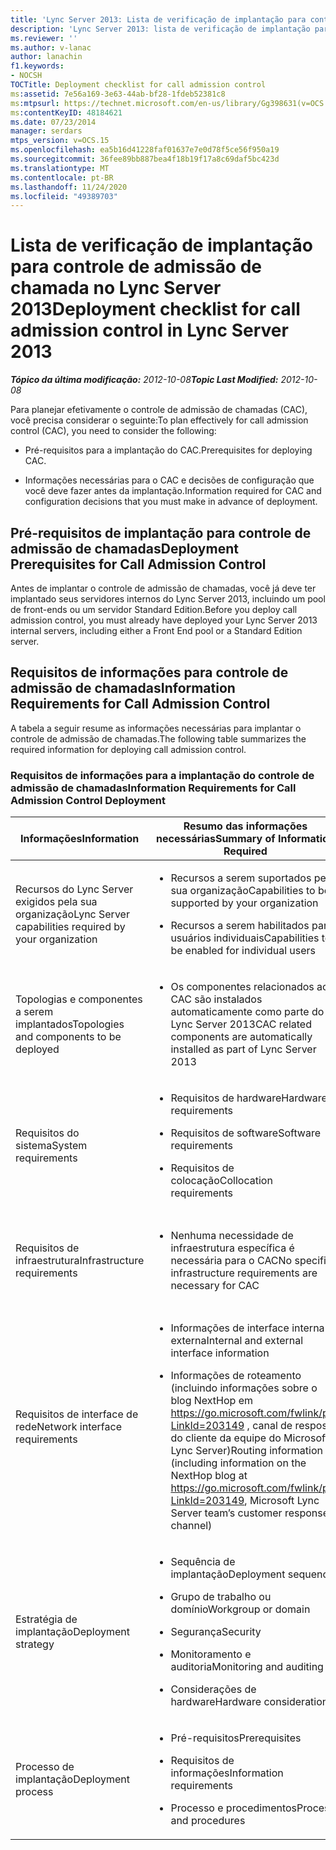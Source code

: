 ```yaml
---
title: 'Lync Server 2013: Lista de verificação de implantação para controle de admissão de chamada'
description: 'Lync Server 2013: lista de verificação de implantação para controle de admissão de chamadas.'
ms.reviewer: ''
ms.author: v-lanac
author: lanachin
f1.keywords:
- NOCSH
TOCTitle: Deployment checklist for call admission control
ms:assetid: 7e56a169-3e63-44ab-bf28-1fdeb52381c8
ms:mtpsurl: https://technet.microsoft.com/en-us/library/Gg398631(v=OCS.15)
ms:contentKeyID: 48184621
ms.date: 07/23/2014
manager: serdars
mtps_version: v=OCS.15
ms.openlocfilehash: ea5b16d41228faf01637e7e0d78f5ce56f950a19
ms.sourcegitcommit: 36fee89bb887bea4f18b19f17a8c69daf5bc423d
ms.translationtype: MT
ms.contentlocale: pt-BR
ms.lasthandoff: 11/24/2020
ms.locfileid: "49389703"
---
```

# <a name="deployment-checklist-for-call-admission-control-in-lync-server-2013"></a><span data-ttu-id="21e4c-103">Lista de verificação de implantação para controle de admissão de chamada no Lync Server 2013</span><span class="sxs-lookup"><span data-stu-id="21e4c-103">Deployment checklist for call admission control in Lync Server 2013</span></span>

<div data-xmlns="http://www.w3.org/1999/xhtml">

<div class="topic" data-xmlns="http://www.w3.org/1999/xhtml" data-msxsl="urn:schemas-microsoft-com:xslt" data-cs="https://msdn.microsoft.com/">

<div data-asp="https://msdn2.microsoft.com/asp">



</div>

<div id="mainSection">

<div id="mainBody"><span data-ttu-id="21e4c-104">

<span> </span></span><span class="sxs-lookup"><span data-stu-id="21e4c-104">

<span> </span></span></span>

<span data-ttu-id="21e4c-105">_**Tópico da última modificação:** 2012-10-08_</span><span class="sxs-lookup"><span data-stu-id="21e4c-105">_**Topic Last Modified:** 2012-10-08_</span></span>

<span data-ttu-id="21e4c-106">Para planejar efetivamente o controle de admissão de chamadas (CAC), você precisa considerar o seguinte:</span><span class="sxs-lookup"><span data-stu-id="21e4c-106">To plan effectively for call admission control (CAC), you need to consider the following:</span></span>

  - <span data-ttu-id="21e4c-107">Pré-requisitos para a implantação do CAC.</span><span class="sxs-lookup"><span data-stu-id="21e4c-107">Prerequisites for deploying CAC.</span></span>

  - <span data-ttu-id="21e4c-108">Informações necessárias para o CAC e decisões de configuração que você deve fazer antes da implantação.</span><span class="sxs-lookup"><span data-stu-id="21e4c-108">Information required for CAC and configuration decisions that you must make in advance of deployment.</span></span>

<div>

## <a name="deployment-prerequisites-for-call-admission-control"></a><span data-ttu-id="21e4c-109">Pré-requisitos de implantação para controle de admissão de chamadas</span><span class="sxs-lookup"><span data-stu-id="21e4c-109">Deployment Prerequisites for Call Admission Control</span></span>

<span data-ttu-id="21e4c-110">Antes de implantar o controle de admissão de chamadas, você já deve ter implantado seus servidores internos do Lync Server 2013, incluindo um pool de front-ends ou um servidor Standard Edition.</span><span class="sxs-lookup"><span data-stu-id="21e4c-110">Before you deploy call admission control, you must already have deployed your Lync Server 2013 internal servers, including either a Front End pool or a Standard Edition server.</span></span>

</div>

<div>

## <a name="information-requirements-for-call-admission-control"></a><span data-ttu-id="21e4c-111">Requisitos de informações para controle de admissão de chamadas</span><span class="sxs-lookup"><span data-stu-id="21e4c-111">Information Requirements for Call Admission Control</span></span>

<span data-ttu-id="21e4c-112">A tabela a seguir resume as informações necessárias para implantar o controle de admissão de chamadas.</span><span class="sxs-lookup"><span data-stu-id="21e4c-112">The following table summarizes the required information for deploying call admission control.</span></span>

### <a name="information-requirements-for-call-admission-control-deployment"></a><span data-ttu-id="21e4c-113">Requisitos de informações para a implantação do controle de admissão de chamadas</span><span class="sxs-lookup"><span data-stu-id="21e4c-113">Information Requirements for Call Admission Control Deployment</span></span>

<table>
<colgroup>
<col style="width: 33%" />
<col style="width: 33%" />
<col style="width: 33%" />
</colgroup>
<thead>
<tr class="header">
<th><span data-ttu-id="21e4c-114">Informações</span><span class="sxs-lookup"><span data-stu-id="21e4c-114">Information</span></span></th>
<th><span data-ttu-id="21e4c-115">Resumo das informações necessárias</span><span class="sxs-lookup"><span data-stu-id="21e4c-115">Summary of Information Required</span></span></th>
<th><span data-ttu-id="21e4c-116">Documentação</span><span class="sxs-lookup"><span data-stu-id="21e4c-116">Documentation</span></span></th>
</tr>
</thead>
<tbody>
<tr class="odd">
<td><p><span data-ttu-id="21e4c-117">Recursos do Lync Server exigidos pela sua organização</span><span class="sxs-lookup"><span data-stu-id="21e4c-117">Lync Server capabilities required by your organization</span></span></p></td>
<td><ul>
<li><p><span data-ttu-id="21e4c-118">Recursos a serem suportados pela sua organização</span><span class="sxs-lookup"><span data-stu-id="21e4c-118">Capabilities to be supported by your organization</span></span></p></li>
<li><p><span data-ttu-id="21e4c-119">Recursos a serem habilitados para usuários individuais</span><span class="sxs-lookup"><span data-stu-id="21e4c-119">Capabilities to be enabled for individual users</span></span></p></li>
</ul></td>
<td><p><span data-ttu-id="21e4c-120"><a href="lync-server-2013-defining-your-requirements-for-call-admission-control.md">Definindo seus requisitos de controle de admissão de chamadas no Lync Server 2013</a></span><span class="sxs-lookup"><span data-stu-id="21e4c-120"><a href="lync-server-2013-defining-your-requirements-for-call-admission-control.md">Defining your requirements for call admission control in Lync Server 2013</a></span></span></p></td>
</tr>
<tr class="even">
<td><p><span data-ttu-id="21e4c-121">Topologias e componentes a serem implantados</span><span class="sxs-lookup"><span data-stu-id="21e4c-121">Topologies and components to be deployed</span></span></p></td>
<td><ul>
<li><p><span data-ttu-id="21e4c-122">Os componentes relacionados ao CAC são instalados automaticamente como parte do Lync Server 2013</span><span class="sxs-lookup"><span data-stu-id="21e4c-122">CAC related components are automatically installed as part of Lync Server 2013</span></span></p></li>
</ul></td>
<td><p><span data-ttu-id="21e4c-123"><a href="lync-server-2013-defining-your-requirements-for-call-admission-control.md">Definindo seus requisitos de controle de admissão de chamadas no Lync Server 2013</a></span><span class="sxs-lookup"><span data-stu-id="21e4c-123"><a href="lync-server-2013-defining-your-requirements-for-call-admission-control.md">Defining your requirements for call admission control in Lync Server 2013</a></span></span></p></td>
</tr>
<tr class="odd">
<td><p><span data-ttu-id="21e4c-124">Requisitos do sistema</span><span class="sxs-lookup"><span data-stu-id="21e4c-124">System requirements</span></span></p></td>
<td><ul>
<li><p><span data-ttu-id="21e4c-125">Requisitos de hardware</span><span class="sxs-lookup"><span data-stu-id="21e4c-125">Hardware requirements</span></span></p></li>
<li><p><span data-ttu-id="21e4c-126">Requisitos de software</span><span class="sxs-lookup"><span data-stu-id="21e4c-126">Software requirements</span></span></p></li>
<li><p><span data-ttu-id="21e4c-127">Requisitos de colocação</span><span class="sxs-lookup"><span data-stu-id="21e4c-127">Collocation requirements</span></span></p></li>
</ul></td>
<td><p><span data-ttu-id="21e4c-128"><a href="lync-server-2013-determining-your-system-requirements.md">Determinando seus requisitos de sistema para Lync Server 2013</a></span><span class="sxs-lookup"><span data-stu-id="21e4c-128"><a href="lync-server-2013-determining-your-system-requirements.md">Determining your system requirements for Lync Server 2013</a></span></span></p></td>
</tr>
<tr class="even">
<td><p><span data-ttu-id="21e4c-129">Requisitos de infraestrutura</span><span class="sxs-lookup"><span data-stu-id="21e4c-129">Infrastructure requirements</span></span></p></td>
<td><ul>
<li><p><span data-ttu-id="21e4c-130">Nenhuma necessidade de infraestrutura específica é necessária para o CAC</span><span class="sxs-lookup"><span data-stu-id="21e4c-130">No specific infrastructure requirements are necessary for CAC</span></span></p></li>
</ul></td>
<td><p><span data-ttu-id="21e4c-131"><a href="lync-server-2013-infrastructure-requirements-for-call-admission-control.md">Requisitos de infraestrutura para controle de admissão de chamada no Lync Server 2013</a></span><span class="sxs-lookup"><span data-stu-id="21e4c-131"><a href="lync-server-2013-infrastructure-requirements-for-call-admission-control.md">Infrastructure requirements for call admission control in Lync Server 2013</a></span></span></p></td>
</tr>
<tr class="odd">
<td><p><span data-ttu-id="21e4c-132">Requisitos de interface de rede</span><span class="sxs-lookup"><span data-stu-id="21e4c-132">Network interface requirements</span></span></p></td>
<td><ul>
<li><p><span data-ttu-id="21e4c-133">Informações de interface interna e externa</span><span class="sxs-lookup"><span data-stu-id="21e4c-133">Internal and external interface information</span></span></p></li>
<li><p><span data-ttu-id="21e4c-134">Informações de roteamento (incluindo informações sobre o blog NextHop em <a href="https://go.microsoft.com/fwlink/p/?linkid=203149">https://go.microsoft.com/fwlink/p/?LinkId=203149</a> , canal de resposta do cliente da equipe do Microsoft Lync Server)</span><span class="sxs-lookup"><span data-stu-id="21e4c-134">Routing information (including information on the NextHop blog at <a href="https://go.microsoft.com/fwlink/p/?linkid=203149">https://go.microsoft.com/fwlink/p/?LinkId=203149</a>, Microsoft Lync Server team’s customer response channel)</span></span></p></li>
</ul></td>
<td><p><span data-ttu-id="21e4c-135"><a href="lync-server-2013-deploying-external-user-access.md">Implantação de acesso do usuário externo no Lync Server 2013</a></span><span class="sxs-lookup"><span data-stu-id="21e4c-135"><a href="lync-server-2013-deploying-external-user-access.md">Deploying external user access in Lync Server 2013</a></span></span></p></td>
</tr>
<tr class="even">
<td><p><span data-ttu-id="21e4c-136">Estratégia de implantação</span><span class="sxs-lookup"><span data-stu-id="21e4c-136">Deployment strategy</span></span></p></td>
<td><ul>
<li><p><span data-ttu-id="21e4c-137">Sequência de implantação</span><span class="sxs-lookup"><span data-stu-id="21e4c-137">Deployment sequence</span></span></p></li>
<li><p><span data-ttu-id="21e4c-138">Grupo de trabalho ou domínio</span><span class="sxs-lookup"><span data-stu-id="21e4c-138">Workgroup or domain</span></span></p></li>
<li><p><span data-ttu-id="21e4c-139">Segurança</span><span class="sxs-lookup"><span data-stu-id="21e4c-139">Security</span></span></p></li>
<li><p><span data-ttu-id="21e4c-140">Monitoramento e auditoria</span><span class="sxs-lookup"><span data-stu-id="21e4c-140">Monitoring and auditing</span></span></p></li>
<li><p><span data-ttu-id="21e4c-141">Considerações de hardware</span><span class="sxs-lookup"><span data-stu-id="21e4c-141">Hardware considerations</span></span></p></li>
</ul></td>
<td><p><span data-ttu-id="21e4c-142"><a href="lync-server-2013-best-practices-for-call-admission-control.md">Práticas recomendadas para controle de admissão de chamada no Lync Server 2013</a></span><span class="sxs-lookup"><span data-stu-id="21e4c-142"><a href="lync-server-2013-best-practices-for-call-admission-control.md">Best practices for call admission control in Lync Server 2013</a></span></span></p></td>
</tr>
<tr class="odd">
<td><p><span data-ttu-id="21e4c-143">Processo de implantação</span><span class="sxs-lookup"><span data-stu-id="21e4c-143">Deployment process</span></span></p></td>
<td><ul>
<li><p><span data-ttu-id="21e4c-144">Pré-requisitos</span><span class="sxs-lookup"><span data-stu-id="21e4c-144">Prerequisites</span></span></p></li>
<li><p><span data-ttu-id="21e4c-145">Requisitos de informações</span><span class="sxs-lookup"><span data-stu-id="21e4c-145">Information requirements</span></span></p></li>
<li><p><span data-ttu-id="21e4c-146">Processo e procedimentos</span><span class="sxs-lookup"><span data-stu-id="21e4c-146">Process and procedures</span></span></p></li>
</ul></td>
<td><p><span data-ttu-id="21e4c-147"><a href="lync-server-2013-configure-call-admission-control.md">Configurar o controle de admissão de chamadas no Lync Server 2013</a></span><span class="sxs-lookup"><span data-stu-id="21e4c-147"><a href="lync-server-2013-configure-call-admission-control.md">Configure call admission control in Lync Server 2013</a></span></span></p></td>
</tr>
</tbody>
</table><span data-ttu-id="21e4c-148">


</div>

</div>

<span> </span>

</div>

</div>

</span><span class="sxs-lookup"><span data-stu-id="21e4c-148">


</div>

</div>

<span> </span>

</div>

</div>

</span></span></div>


